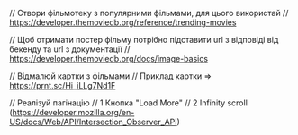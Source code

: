 // Створи фільмотеку з популярними фільмами, для цього використай //
https://developer.themoviedb.org/reference/trending-movies

// Щоб отримати постер фільму потрібно підставити url з відповіді від бекенду та
url з документації // https://developer.themoviedb.org/docs/image-basics

// Відмалюй картки з фільмами // Приклад картки => https://prnt.sc/Hi_iLLg7Nd1F

// Реалізуй пагінацію // 1 Кнопка "Load More" // 2 Infinity scroll
(https://developer.mozilla.org/en-US/docs/Web/API/Intersection_Observer_API)
